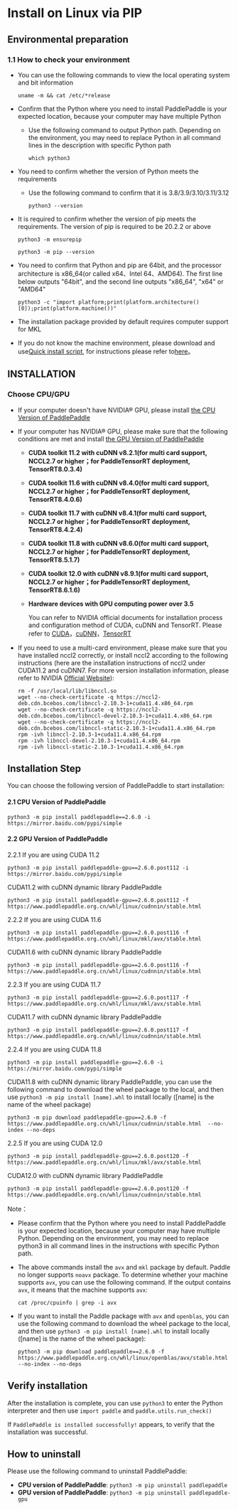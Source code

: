 # Install on Linux via PIP

## Environmental preparation

### 1.1 How to check your environment

* You can use the following commands to view the local operating system and bit information

  ```
  uname -m && cat /etc/*release
  ```



* Confirm that the Python where you need to install PaddlePaddle is your expected location, because your computer may have multiple Python

  * Use the following command to output Python path. Depending on the environment, you may need to replace Python in all command lines in the description with specific Python path

    ```
    which python3
    ```



* You need to confirm whether the version of Python meets the requirements

  * Use the following command to confirm that it is 3.8/3.9/3.10/3.11/3.12

        python3 --version

* It is required to confirm whether the version of pip meets the requirements. The version of pip is required to be 20.2.2 or above


    ```
    python3 -m ensurepip
    ```

    ```
    python3 -m pip --version
    ```



* You need to confirm that Python and pip are 64bit, and the processor architecture is x86_64(or called x64、Intel 64、AMD64). The first line below outputs "64bit", and the second line outputs "x86_64", "x64" or "AMD64"

    ```
    python3 -c "import platform;print(platform.architecture()[0]);print(platform.machine())"
    ```



* The installation package provided by default requires computer support for MKL

* If you do not know the machine environment, please download and use[Quick install script](https://fast-install.bj.bcebos.com/fast_install.sh), for instructions please refer to[here](https://github.com/PaddlePaddle/FluidDoc/tree/develop/doc/fluid/install/install_script.md)。



## INSTALLATION

### Choose CPU/GPU

* If your computer doesn't have NVIDIA® GPU, please install [the CPU Version of PaddlePaddle](#cpu)

* If your computer has NVIDIA® GPU, please make sure that the following conditions are met and install [the GPU Version of PaddlePaddle](#gpu)

  * **CUDA toolkit 11.2 with cuDNN v8.2.1(for multi card support, NCCL2.7 or higher；for PaddleTensorRT deployment, TensorRT8.0.3.4)**

  * **CUDA toolkit 11.6 with cuDNN v8.4.0(for multi card support, NCCL2.7 or higher；for PaddleTensorRT deployment, TensorRT8.4.0.6)**

  * **CUDA toolkit 11.7 with cuDNN v8.4.1(for multi card support, NCCL2.7 or higher；for PaddleTensorRT deployment, TensorRT8.4.2.4)**

  * **CUDA toolkit 11.8 with cuDNN v8.6.0(for multi card support, NCCL2.7 or higher；for PaddleTensorRT deployment, TensorRT8.5.1.7)**

  * **CUDA toolkit 12.0 with cuDNN v8.9.1(for multi card support, NCCL2.7 or higher；for PaddleTensorRT deployment, TensorRT8.6.1.6)**

  * **Hardware devices with GPU computing power over 3.5**

    You can refer to NVIDIA official documents for installation process and configuration method of CUDA, cuDNN and TensorRT. Please refer to [CUDA](https://docs.nvidia.com/cuda/cuda-installation-guide-linux/)，[cuDNN](https://docs.nvidia.com/deeplearning/sdk/cudnn-install/)，[TensorRT](https://developer.nvidia.com/tensorrt)

* If you need to use a multi-card environment, please make sure that you have installed nccl2 correctly, or install nccl2 according to the following instructions (here are the installation instructions of nccl2 under CUDA11.2 and cuDNN7. For more version installation information, please refer to NVIDIA [Official Website](https://developer.nvidia.com/nccl)):


    ```
    rm -f /usr/local/lib/libnccl.so
    wget --no-check-certificate -q https://nccl2-deb.cdn.bcebos.com/libnccl-2.10.3-1+cuda11.4.x86_64.rpm
    wget --no-check-certificate -q https://nccl2-deb.cdn.bcebos.com/libnccl-devel-2.10.3-1+cuda11.4.x86_64.rpm
    wget --no-check-certificate -q https://nccl2-deb.cdn.bcebos.com/libnccl-static-2.10.3-1+cuda11.4.x86_64.rpm
    rpm -ivh libnccl-2.10.3-1+cuda11.4.x86_64.rpm
    rpm -ivh libnccl-devel-2.10.3-1+cuda11.4.x86_64.rpm
    rpm -ivh libnccl-static-2.10.3-1+cuda11.4.x86_64.rpm
    ```



## Installation Step

You can choose the following version of PaddlePaddle to start installation:



#### 2.1 <span id="cpu">CPU Version of PaddlePaddle</span>


  ```
  python3 -m pip install paddlepaddle==2.6.0 -i https://mirror.baidu.com/pypi/simple
  ```



#### 2.2 <span id="gpu">GPU Version of PaddlePaddle</span>



2.2.1 If you are using CUDA 11.2


  ```
  python3 -m pip install paddlepaddle-gpu==2.6.0.post112 -i https://mirror.baidu.com/pypi/simple
  ```


  CUDA11.2 with cuDNN dynamic library PaddlePaddle


  ```
  python3 -m pip install paddlepaddle-gpu==2.6.0.post112 -f https://www.paddlepaddle.org.cn/whl/linux/cudnnin/stable.html
  ```


2.2.2 If you are using CUDA 11.6


  ```
  python3 -m pip install paddlepaddle-gpu==2.6.0.post116 -f https://www.paddlepaddle.org.cn/whl/linux/mkl/avx/stable.html
  ```


  CUDA11.6 with cuDNN dynamic library PaddlePaddle


  ```
  python3 -m pip install paddlepaddle-gpu==2.6.0.post116 -f https://www.paddlepaddle.org.cn/whl/linux/cudnnin/stable.html
  ```


2.2.3 If you are using CUDA 11.7


  ```
  python3 -m pip install paddlepaddle-gpu==2.6.0.post117 -f https://www.paddlepaddle.org.cn/whl/linux/mkl/avx/stable.html
  ```


  CUDA11.7 with cuDNN dynamic library PaddlePaddle


  ```
  python3 -m pip install paddlepaddle-gpu==2.6.0.post117 -f https://www.paddlepaddle.org.cn/whl/linux/cudnnin/stable.html
  ```


2.2.4 If you are using CUDA 11.8


  ```
  python3 -m pip install paddlepaddle-gpu==2.6.0 -i https://mirror.baidu.com/pypi/simple
  ```


  CUDA11.8 with cuDNN dynamic library PaddlePaddle, you can use the following command to download the wheel package to the local, and then use `python3 -m pip install [name].whl` to install locally ([name] is the name of the wheel package)


  ```
  python3 -m pip download paddlepaddle-gpu==2.6.0 -f https://www.paddlepaddle.org.cn/whl/linux/cudnnin/stable.html  --no-index --no-deps

  ```


2.2.5 If you are using CUDA 12.0


  ```
  python3 -m pip install paddlepaddle-gpu==2.6.0.post120 -f https://www.paddlepaddle.org.cn/whl/linux/mkl/avx/stable.html
  ```


  CUDA12.0 with cuDNN dynamic library PaddlePaddle


  ```
  python3 -m pip install paddlepaddle-gpu==2.6.0.post120 -f https://www.paddlepaddle.org.cn/whl/linux/cudnnin/stable.html
  ```


Note：

* Please confirm that the Python where you need to install PaddlePaddle is your expected location, because your computer may have multiple Python. Depending on the environment, you may need to replace python3 in all command lines in the instructions with specific Python path.

* The above commands install the `avx` and `mkl` package by default. Paddle no longer supports `noavx` package. To determine whether your machine supports `avx`, you can use the following command. If the output contains `avx`, it means that the machine supports `avx`:
   ```
   cat /proc/cpuinfo | grep -i avx
   ```

* If you want to install the Paddle package with `avx` and `openblas`, you can use the following command to download the wheel package to the local, and then use `python3 -m pip install [name].whl` to install locally ([name] is the name of the wheel package):

  ```
  python3 -m pip download paddlepaddle==2.6.0 -f https://www.paddlepaddle.org.cn/whl/linux/openblas/avx/stable.html --no-index --no-deps
  ```



## Verify installation

After the installation is complete, you can use `python3` to enter the Python interpreter and then use `import paddle` and `paddle.utils.run_check()`

If `PaddlePaddle is installed successfully!` appears, to verify that the installation was successful.

## How to uninstall

Please use the following command to uninstall PaddlePaddle:

- **CPU version of PaddlePaddle**: `python3 -m pip uninstall paddlepaddle`
- **GPU version of PaddlePaddle**: `python3 -m pip uninstall paddlepaddle-gpu`
